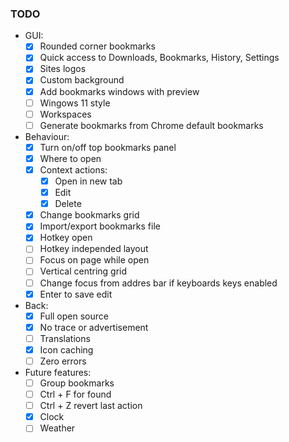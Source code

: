 ### TODO
* GUI:
  * [x] Rounded corner bookmarks
  * [x] Quick access to Downloads, Bookmarks, History, Settings
  * [x] Sites logos
  * [x] Custom background
  * [x] Add bookmarks windows with preview
  * [ ] Wingows 11 style
  * [ ] Workspaces
  * [ ] Generate bookmarks from Chrome default bookmarks

* Behaviour:
  * [x] Turn on/off top bookmarks panel
  * [x] Where to open
  * [x] Context actions:
    * [x] Open in new tab
    * [x] Edit
    * [x] Delete
  * [x] Change bookmarks grid
  * [x] Import/export bookmarks file
  * [x] Hotkey open
  * [ ] Hotkey independed layout
  * [ ] Focus on page while open
  * [ ] Vertical centring grid
  * [ ] Change focus from addres bar if keyboards keys enabled
  * [x] Enter to save edit

* Back:
  * [x] Full open source
  * [x] No trace or advertisement
  * [ ] Translations
  * [x] Icon caching
  * [ ] Zero errors

* Future features:
  * [ ] Group bookmarks
  * [ ] Ctrl + F for found
  * [ ] Ctrl + Z revert last action
  * [x] Clock
  * [ ] Weather
